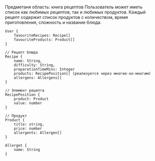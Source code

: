 Предметаня область: книга рецептов
Пользователь может иметь список как любимых рецептов, так и любимых продуктов.
Каждый рецепт содержит список продуктов с количеством, время приготовления, сложность и название блюда.


```
User {
    favouriteRecipes: Recipe[]
    favouriteProducts: Product[]
}
```

```
// Рецепт блюда
Recipe {
    name: String,
    difficulty: String,
    preparationTimeMins: Integer
    products: RecipePosition[] (реализуется через многие-ко-многим)
    allergens: Allergens[]
}
```

```
// Элемент рецепта
RecipePosition {
    product: Product
    value: number
}
```

```
// Продукт
Product {
    title: string,
    price: number
    allergents: Allergen[]
}
```

```
Allerget {
    name: String
}
```